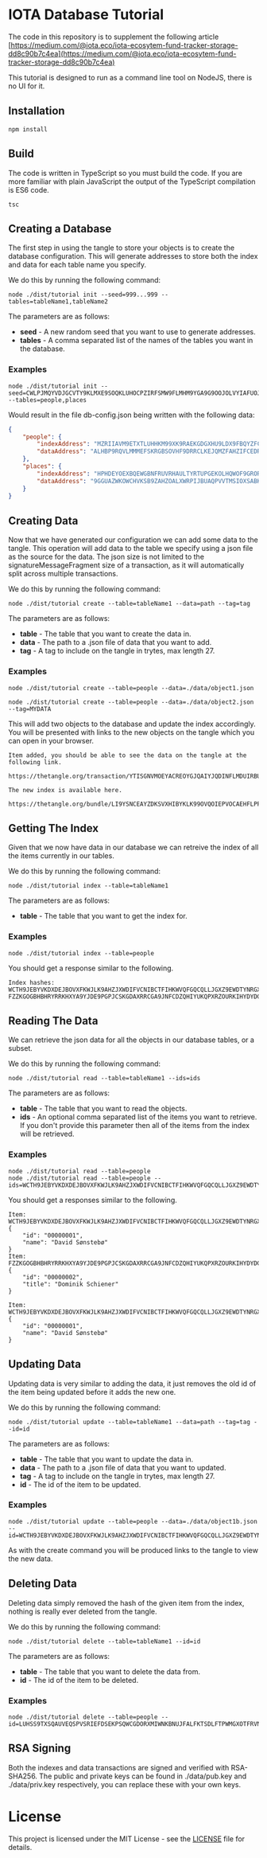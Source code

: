 # IOTA Database Tutorial

The code in this repository is to supplement the following article [https://medium.com/@iota.eco/iota-ecosytem-fund-tracker-storage-dd8c90b7c4ea](https://medium.com/@iota.eco/iota-ecosytem-fund-tracker-storage-dd8c90b7c4ea)

This tutorial is designed to run as a command line tool on NodeJS, there is no UI for it.

## Installation

```shell
npm install
```

## Build

The code is written in TypeScript so you must build the code. If you are more familiar with plain JavaScript the output of the TypeScript compilation is ES6 code.

```shell
tsc
```

## Creating a Database

The first step in using the tangle to store your objects is to create the database configuration. This will generate addresses to store both the index and data for each table name you specify.

We do this by running the following command:

```shell
node ./dist/tutorial init --seed=999...999 --tables=tableName1,tableName2
```

The parameters are as follows:
* **seed** - A new random seed that you want to use to generate addresses.
* **tables** - A comma separated list of the names of the tables you want in the database.

### Examples

```shell
node ./dist/tutorial init --seed=CWLPJMQYVDJGCVTY9KLMXE9SOQKLUHOCPZIRFSMW9FLMHM9YGA9G9OOJOLVYIAFUOJDVQ9EADWFXYROSN --tables=people,places
```

Would result in the file db-config.json being written with the following data:

```json
{
    "people": {
        "indexAddress": "MZRIIAVM9ETXTLUHHKM99XK9RAEKGDGXHU9LDX9FBQYZFCJJBDRREPTXIEMLQORTC9DRKSZMTESSXZN9D",
        "dataAddress": "ALHBP9RQVLMMMEFSKRGBSOVHF9DRRCLKEJQMZFAHZIFCEDRPMYGINKZPZTISMKUHKFRNPDTBNIHYUZKXX"
    },
    "places": {
        "indexAddress": "HPHDEYOEXBQEWGBNFRUVRHAULTYRTUPGEKOLHQWOF9GRORWNRTT9LEQWATTZCZO9RSBAJXYEAVEUCZUAA",
        "dataAddress": "9GGUAZWKOWCHVKSB9ZAHZOALXWRPIJBUAQPVVTMSIOXSABKCWS9JMWDKDUGVGOYOSKLKUN9TXCGNHAWMA"
    }
}
```

## Creating Data

Now that we have generated our configuration we can add some data to the tangle. This operation will add data to the table we specify using a json file as the source for the data. The json size is not limited to the signatureMessageFragment size of a transaction, as it will automatically split across multiple transactions.

We do this by running the following command:

```shell
node ./dist/tutorial create --table=tableName1 --data=path --tag=tag
```

The parameters are as follows:

* **table** - The table that you want to create the data in.
* **data** - The path to a .json file of data that you want to add.
* **tag** - A tag to include on the tangle in trytes, max length 27.


### Examples

```shell
node ./dist/tutorial create --table=people --data=./data/object1.json

node ./dist/tutorial create --table=people --data=./data/object2.json --tag=MYDATA
```

This will add two objects to the database and update the index accordingly. You will be presented with links to the new objects on the tangle which you can open in your browser.

```shell
Item added, you should be able to see the data on the tangle at the following link.
        https://thetangle.org/transaction/YTISGNVMOEYACREOYGJQAIYJQDINFLMDUIRBUQLXOYFCZ9LMNPMSSULBMNMVW9KXUUCJAIYHFOMJ99999

The new index is available here.
        https://thetangle.org/bundle/LI9YSNCEAYZDKSVXHIBYKLK99OVQOIEPVOCAEHFLPPBLTELHYGUEJHHPPJVZIHOCQAPJVDSKGFKOLWCVW
```

## Getting The Index

Given that we now have data in our database we can retreive the index of all the items currently in our tables.

We do this by running the following command:

```shell
node ./dist/tutorial index --table=tableName1
```

The parameters are as follows:

* **table** - The table that you want to get the index for.

### Examples

```shell
node ./dist/tutorial index --table=people
```

You should get a response similar to the following.

```shell
Index hashes:
WCTH9JEBYVKDXDEJBOVXFKWJLK9AHZJXWDIFVCNIBCTFIHKWVQFGQCQLLJGXZ9EWDTYNRGXFBGSFGXQEB
FZZKGOGBHBHRYRRKHXYA9YJDE9PGPJCSKGDAXRRCGA9JNFCDZQHIYUKQPXRZOURKIHYDYDGGWJJWDIQWB
```

## Reading The Data

We can retrieve the json data for all the objects in our database tables, or a subset.

We do this by running the following command:

```shell
node ./dist/tutorial read --table=tableName1 --ids=ids
```

The parameters are as follows:

* **table** - The table that you want to read the objects.
* **ids** - An optional comma separated list of the items you want to retrieve. If you don't provide this parameter then all of the items from the index will be retrieved.

### Examples

```shell
node ./dist/tutorial read --table=people
node ./dist/tutorial read --table=people --ids=WCTH9JEBYVKDXDEJBOVXFKWJLK9AHZJXWDIFVCNIBCTFIHKWVQFGQCQLLJGXZ9EWDTYNRGXFBGSFGXQEB
```

You should get a responses similar to the following.

```shell
Item: WCTH9JEBYVKDXDEJBOVXFKWJLK9AHZJXWDIFVCNIBCTFIHKWVQFGQCQLLJGXZ9EWDTYNRGXFBGSFGXQEB
{
    "id": "00000001",
    "name": "David Sønstebø"
}
Item: FZZKGOGBHBHRYRRKHXYA9YJDE9PGPJCSKGDAXRRCGA9JNFCDZQHIYUKQPXRZOURKIHYDYDGGWJJWDIQWB
{
    "id": "00000002",
    "title": "Dominik Schiener"
}
```

```shell
Item: WCTH9JEBYVKDXDEJBOVXFKWJLK9AHZJXWDIFVCNIBCTFIHKWVQFGQCQLLJGXZ9EWDTYNRGXFBGSFGXQEB
{
    "id": "00000001",
    "name": "David Sønstebø"
}
```

## Updating Data

Updating data is very similar to adding the data, it just removes the old id of the item being updated before it adds the new one.

We do this by running the following command:

```shell
node ./dist/tutorial update --table=tableName1 --data=path --tag=tag --id=id
```

The parameters are as follows:

* **table** - The table that you want to update the data in.
* **data** - The path to a .json file of data that you want to updated.
* **tag** - A tag to include on the tangle in trytes, max length 27.
* **id** - The id of the item to be updated.


### Examples

```shell
node ./dist/tutorial update --table=people --data=./data/object1b.json --id=WCTH9JEBYVKDXDEJBOVXFKWJLK9AHZJXWDIFVCNIBCTFIHKWVQFGQCQLLJGXZ9EWDTYNRGXFBGSFGXQEB
```

As with the create command you will be produced links to the tangle to view the new data.

## Deleting Data

Deleting data simply removed the hash of the given item from the index, nothing is really ever deleted from the tangle.

We do this by running the following command:

```shell
node ./dist/tutorial delete --table=tableName1 --id=id
```

The parameters are as follows:

* **table** - The table that you want to delete the data from.
* **id** - The id of the item to be deleted.


### Examples

```shell
node ./dist/tutorial delete --table=people --id=LUHSS9TXSQAUVEQSPVSRIEFDSEKPSQWCGDORXMIWNKBNUJFALFKTSDLFTPWMGXOTFRVNMIC9DLUO99999
```

## RSA Signing

Both the indexes and data transactions are signed and verified with RSA-SHA256. The public and private keys can be found in ./data/pub.key and ./data/priv.key respectively, you can replace these with your own keys.

# License

This project is licensed under the MIT License - see the [LICENSE](./LICENSE) file for details.
